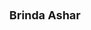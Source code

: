 ---
layout: page
title: <font size =4 > Brinda Ashar </font>
description: Winter 2021 - 
img: assets/img/members/brinda.jpg
importance: 2
category: Master Students Alumni
---
